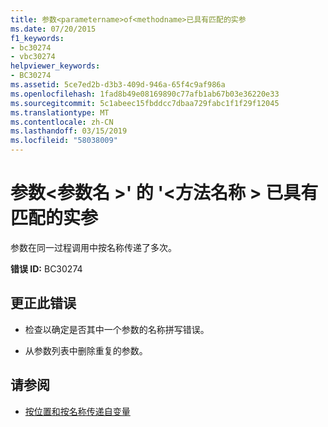 ```yaml
---
title: 参数<parametername>of<methodname>已具有匹配的实参
ms.date: 07/20/2015
f1_keywords:
- bc30274
- vbc30274
helpviewer_keywords:
- BC30274
ms.assetid: 5ce7ed2b-d3b3-409d-946a-65f4c9af986a
ms.openlocfilehash: 1fad8b49e08169890c77afb1ab67b03e36220e33
ms.sourcegitcommit: 5c1abeec15fbddcc7dbaa729fabc1f1f29f12045
ms.translationtype: MT
ms.contentlocale: zh-CN
ms.lasthandoff: 03/15/2019
ms.locfileid: "58038009"
---
```

# <a name="parameter-parametername-of-methodname-already-has-a-matching-argument"></a>参数\<参数名 >' 的 '\<方法名称 > 已具有匹配的实参
参数在同一过程调用中按名称传递了多次。  
  
 **错误 ID:** BC30274  
  
## <a name="to-correct-this-error"></a>更正此错误  
  
-   检查以确定是否其中一个参数的名称拼写错误。  
  
-   从参数列表中删除重复的参数。  
  
## <a name="see-also"></a>请参阅

- [按位置和按名称传递自变量](../../visual-basic/programming-guide/language-features/procedures/passing-arguments-by-position-and-by-name.md)
